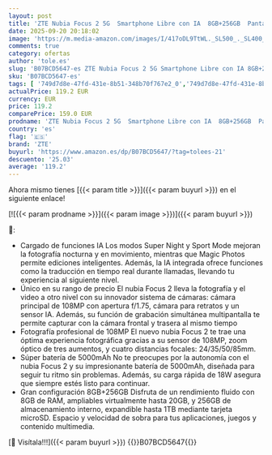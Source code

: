 ```yaml
---
layout: post
title: 'ZTE Nubia Focus 2 5G  Smartphone Libre con IA  8GB+256GB  Pantalla 6 7" HD+ 120Hz  Cámara 108MP  Batería 5000mAh  Carga Rápida 18W  Android 15  Incluye Funda y Protector  Negro'
date: 2025-09-20 20:18:02
image: 'https://m.media-amazon.com/images/I/417oDL9TtWL._SL500_._SL400_.jpg'
comments: true
category: ofertas
author: 'tole.es'
slug: 'B07BCD5647-es ZTE Nubia Focus 2 5G Smartphone Libre con IA 8GB+256GB...'
sku: 'B07BCD5647-es'
tags: [ '749d7d8e-47fd-431e-8b51-348b70f767e2_0','749d7d8e-47fd-431e-8b51-348b70f767e2_9001','Arborist Merchandising Root','Comunicación móvil y accesorios','Electrónica','Móviles','Móviles y smartphones libres','Self Service','Special Features Stores','Wireless category page - Android smartphones','android','zte','🇪🇸', ]
actualPrice: 119.2 EUR
currency: EUR
price: 119.2
comparePrice: 159.0 EUR
prodname: 'ZTE Nubia Focus 2 5G  Smartphone Libre con IA  8GB+256GB  Pantalla 6 7" HD+ 120Hz  Cámara 108MP  Batería 5000mAh  Carga Rápida 18W  Android 15  Incluye Funda y Protector  Negro'
country: 'es'
flag: '🇪🇸'
brand: 'ZTE'
buyurl: 'https://www.amazon.es/dp/B07BCD5647/?tag=tolees-21'
descuento: '25.03'
average: '119.2'
---
```


Ahora mismo tienes [{{< param title >}}]({{< param buyurl >}}) en el siguiente enlace!

[![{{< param prodname >}}]({{< param image >}})]({{< param buyurl >}})

🔎:

- Cargado de funciones IA Los modos Super Night y Sport Mode mejoran la fotografía nocturna y en movimiento, mientras que Magic Photos permite ediciones inteligentes. Además, la IA integrada ofrece funciones como la traducción en tiempo real durante llamadas, llevando tu experiencia al siguiente nivel.
- Único en su rango de precio El nubia Focus 2 lleva la fotografía y el video a otro nivel con su innovador sistema de cámaras: cámara principal de 108MP con apertura f/1.75, cámara para retratos y un sensor IA. Además, su función de grabación simultánea multipantalla te permite capturar con la cámara frontal y trasera al mismo tiempo
- Fotografía profesional de 108MP El nuevo nubia Focus 2 te trae una óptima experiencia fotográfica gracias a su sensor de 108MP, zoom óptico de tres aumentos, y cuatro distancias focales: 24/35/50/85mm.
- Súper batería de 5000mAh No te preocupes por la autonomía con el nubia Focus 2 y su impresionante batería de 5000mAh, diseñada para seguir tu ritmo sin problemas. Además, su carga rápida de 18W asegura que siempre estés listo para continuar.
- Gran configuración 8GB+256GB Disfruta de un rendimiento fluido con 8GB de RAM, ampliables virtualmente hasta 20GB, y 256GB de almacenamiento interno, expandible hasta 1TB mediante tarjeta microSD. Espacio y velocidad de sobra para tus aplicaciones, juegos y contenido multimedia.

[🛒 Visítala!!!]({{< param buyurl >}})
{{<world>}}B07BCD5647{{</world>}}
